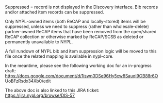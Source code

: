 Suppressed = record is not displayed in the Discovery interface. Bib records and/or attached item records can be suppressed.

Only NYPL-owned items (both ReCAP and locally-stored) items will be suppressed, unless we need to suppress (rather than wholesale-delete) partner-owned ReCAP items that have been removed from the open/shared ReCAP collection or otherwise marked by ReCAP/SCSB as deleted or permanently unavailable to NYPL.

A full rundown of NYPL bib and item suppression logic will be moved to this file once the related mapping is available in nypl-core.

In the meantime, please see the following working doc for an in-progress draft: 
https://docs.google.com/document/d/1iswn3DSe96Hy5cw8Sauql9OB88r6OUoBFzRsdx34Xb0/edit

The above doc is also linked to this JIRA ticket:
https://jira.nypl.org/browse/DIS-57
